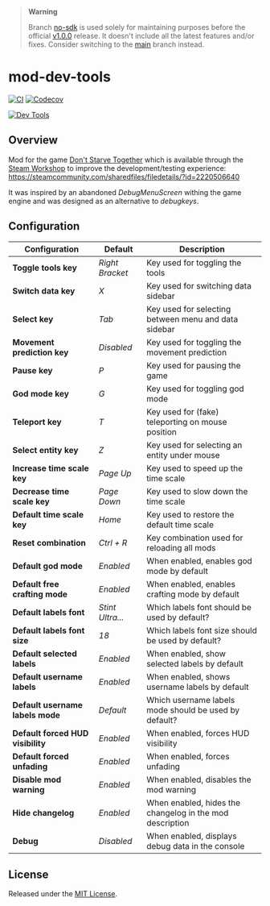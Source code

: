 > **Warning**
>
> Branch [no-sdk] is used solely for maintaining purposes before the official
> [v1.0.0] release. It doesn't include all the latest features and/or fixes.
> Consider switching to the [main] branch instead.

# mod-dev-tools

[![CI]](https://github.com/dstmodders/mod-dev-tools/actions/workflows/ci.yml)
[![Codecov]](https://codecov.io/gh/dstmodders/mod-dev-tools)

[![Dev Tools]](https://steamcommunity.com/sharedfiles/filedetails/?id=2220506640)

## Overview

Mod for the game [Don't Starve Together][] which is available through the
[Steam Workshop][] to improve the development/testing experience:
https://steamcommunity.com/sharedfiles/filedetails/?id=2220506640

It was inspired by an abandoned _DebugMenuScreen_ withing the game engine and
was designed as an alternative to _debugkeys_.

## Configuration

| Configuration                     | Default          | Description                                              |
| --------------------------------- | ---------------- | -------------------------------------------------------- |
| **Toggle tools key**              | _Right Bracket_  | Key used for toggling the tools                          |
| **Switch data key**               | _X_              | Key used for switching data sidebar                      |
| **Select key**                    | _Tab_            | Key used for selecting between menu and data sidebar     |
| **Movement prediction key**       | _Disabled_       | Key used for toggling the movement prediction            |
| **Pause key**                     | _P_              | Key used for pausing the game                            |
| **God mode key**                  | _G_              | Key used for toggling god mode                           |
| **Teleport key**                  | _T_              | Key used for (fake) teleporting on mouse position        |
| **Select entity key**             | _Z_              | Key used for selecting an entity under mouse             |
| **Increase time scale key**       | _Page Up_        | Key used to speed up the time scale                      |
| **Decrease time scale key**       | _Page Down_      | Key used to slow down the time scale                     |
| **Default time scale key**        | _Home_           | Key used to restore the default time scale               |
| **Reset combination**             | _Ctrl + R_       | Key combination used for reloading all mods              |
| **Default god mode**              | _Enabled_        | When enabled, enables god mode by default                |
| **Default free crafting mode**    | _Enabled_        | When enabled, enables crafting mode by default           |
| **Default labels font**           | _Stint Ultra..._ | Which labels font should be used by default?             |
| **Default labels font size**      | _18_             | Which labels font size should be used by default?        |
| **Default selected labels**       | _Enabled_        | When enabled, show selected labels by default            |
| **Default username labels**       | _Enabled_        | When enabled, shows username labels by default           |
| **Default username labels mode**  | _Default_        | Which username labels mode should be used by default?    |
| **Default forced HUD visibility** | _Enabled_        | When enabled, forces HUD visibility                      |
| **Default forced unfading**       | _Enabled_        | When enabled, forces unfading                            |
| **Disable mod warning**           | _Enabled_        | When enabled, disables the mod warning                   |
| **Hide changelog**                | _Enabled_        | When enabled, hides the changelog in the mod description |
| **Debug**                         | _Disabled_       | When enabled, displays debug data in the console         |

## License

Released under the [MIT License](https://opensource.org/licenses/MIT).

[ci]: https://img.shields.io/github/actions/workflow/status/dstmodders/mod-dev-tools/ci.yml?branch=no-sdk&label=ci
[codecov]: https://img.shields.io/codecov/c/github/dstmodders/mod-dev-tools?token=i1KIj2t9iH
[dev tools]: ./preview.png
[don't starve together]: https://www.klei.com/games/dont-starve-together
[ldoc]: https://stevedonovan.github.io/ldoc/
[main]: https://github.com/dstmodders/mod-dev-tools
[no-sdk]: https://github.com/dstmodders/mod-dev-tools/tree/no-sdk
[steam workshop]: https://steamcommunity.com/sharedfiles/filedetails/?id=2220506640
[trello]: https://trello.com/
[v1.0.0]: https://github.com/dstmodders/mod-dev-tools/releases/tag/v1.0.0
